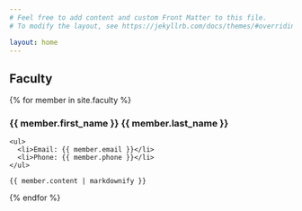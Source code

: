 ```yaml
---
# Feel free to add content and custom Front Matter to this file.
# To modify the layout, see https://jekyllrb.com/docs/themes/#overriding-theme-defaults

layout: home
---
```


## Faculty

{% for member in site.faculty %}
  <div class="faculty">
    <h3>{{ member.first_name }} {{ member.last_name }}</h3>

    <ul>
      <li>Email: {{ member.email }}</li>
      <li>Phone: {{ member.phone }}</li>
    </ul>

    {{ member.content | markdownify }}
  </div>
{% endfor %}
